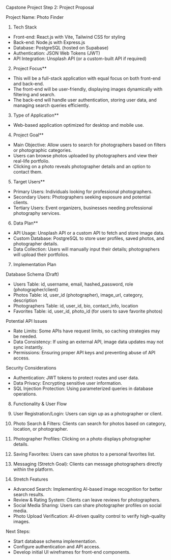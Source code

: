 Capstone Project Step 2: Project Proposal

Project Name: Photo Finder

1. Tech Stack
- Front-end: React.js with Vite, Tailwind CSS for styling
- Back-end: Node.js with Express.js
- Database: PostgreSQL (hosted on Supabase)
- Authentication: JSON Web Tokens (JWT)
- API Integration: Unsplash API (or a custom-built API if required)

2. Project Focus**
- This will be a full-stack application with equal focus on both front-end and back-end.
- The front-end will be user-friendly, displaying images dynamically with filtering and search.
- The back-end will handle user authentication, storing user data, and managing search queries efficiently.

3. Type of Application**
- Web-based application optimized for desktop and mobile use.

4. Project Goal**
- Main Objective: Allow users to search for photographers based on filters or photographic categories.
- Users can browse photos uploaded by photographers and view their real-life portfolio.
- Clicking on a photo reveals photographer details and an option to contact them.

5. Target Users**
- Primary Users: Individuals looking for professional photographers.
- Secondary Users: Photographers seeking exposure and potential clients.
- Tertiary Users: Event organizers, businesses needing professional photography services.

6. Data Plan**
- API Usage: Unsplash API or a custom API to fetch and store image data.
- Custom Database: PostgreSQL to store user profiles, saved photos, and photographer details.
- Data Collection: Users will manually input their details; photographers will upload their portfolios.

7. Implementation Plan

Database Schema (Draft)
- Users Table: id, username, email, hashed_password, role (photographer/client)
- Photos Table: id, user_id (photographer), image_url, category, description
- Photographers Table: id, user_id, bio, contact_info, location
- Favorites Table: id, user_id, photo_id (for users to save favorite photos)

Potential API Issues
- Rate Limits: Some APIs have request limits, so caching strategies may be needed.
- Data Consistency: If using an external API, image data updates may not sync instantly.
- Permissions: Ensuring proper API keys and preventing abuse of API access.

Security Considerations
- Authentication: JWT tokens to protect routes and user data.
- Data Privacy: Encrypting sensitive user information.
- SQL Injection Protection: Using parameterized queries in database operations.

8. Functionality & User Flow
1. User Registration/Login: Users can sign up as a photographer or client.
2. Photo Search & Filters: Clients can search for photos based on category, location, or photographer.
3. Photographer Profiles: Clicking on a photo displays photographer details.
4. Saving Favorites: Users can save photos to a personal favorites list.
5. Messaging (Stretch Goal): Clients can message photographers directly within the platform.

9. Stretch Features
- Advanced Search: Implementing AI-based image recognition for better search results.
- Review & Rating System: Clients can leave reviews for photographers.
- Social Media Sharing: Users can share photographer profiles on social media.
- Photo Upload Verification: AI-driven quality control to verify high-quality images.

Next Steps:
- Start database schema implementation.
- Configure authentication and API access.
- Develop initial UI wireframes for front-end components.